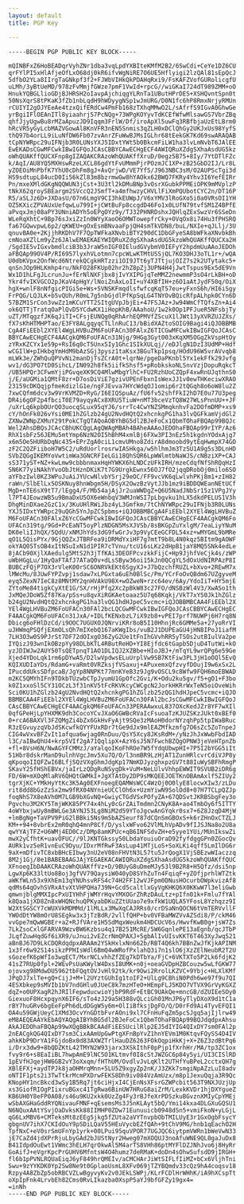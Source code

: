 ```yaml
---
layout: default
title: PGP Key

---
```


    -----BEGIN PGP PUBLIC KEY BLOCK-----

    mQINBFxZ6HoBEADqrVyhZNr1dba3vqLpdYXBIteKMfM2B2/6SwCdi+CeYe1DZ6CU
    qrFYlPI5xHlAfjeOfLxO68dj0kR6ifvWgNiRE7O6UE5Hflyigi2lzQAl81sEpQcJ
    5dfbO2YLa8IIrgTaGNkpf3f2+FJWbVIHkQkPDAHqRxi9/FsKAFZVofGURolicgfU
    uLMh/3yBtUeMD/978zFvMmjfGWze7pmF1VwId+rpcG//wiGKaI724dT989ZMM+oO
    HnukYQBGLlioGDjBJHRSH2oIavpAjchiqgYLRnTa1UButHPrDES+XSHQvntSpn0t
    50NsXqrS8tPKaK3fZb1nbLqdH9hWDyygNSp1wJmURG/D0N1fc6hP8RmxNrjyRMUn
    rCUIYI2gOJYEeAe4tzxQifERdCw4PmFb168zTXhqMMwO2L/sAfrfS9IGvA0GhwGe
    yrBgiIFlOEAnITl8yiaahrj57PcNQg+73WPgKOYyvTdKCEfWfwMlsawGS7VbrZBq
    qhfJjyUgwBu8rMZaApuzJD9Iqqm3FrlW/Df/iroApXl5uwFq3RBfbjaUzEtLBrm0
    hRcVR5yGyLcbMAZVGowAl8KnVFR3nEN5Snmis3qZLH0xDClQhGy2UKJxUs98YyfS
    thQ97b4orLL9iLuNfDW6Fb07zvAnrZFuWwBJMsIGLhr68tEekGK7Kd69swARAQAB
    tCpNYWRpc29uIFNjb3R0LUNsYXJ5IDxtYWt5b0BkcmFiLW1ha3lvLmNvbT6JAlEE
    EwEKADsCGwMFCwkIBwIGFQoJCAsCBBYCAwECHgECF4AWIQRuXZdgSXhaAsdUG5kz
    oWhQUAKffQUCXFnp8gIZAQAKCRAzoWhQUAKffXruD/0egz5B75+8Iy/7YtDTlFZc
    k/AqI/AU8YQ5MXHswRzeLXCL86gdYtFvUMmmPjrPOzmJC1XP+zB25GbD2IJ/Lr8L
    yZOEOiMnPbfK7YhU0cDhFm8gJ+AvQrjwD/VE7YfS/J963NBC3sM/O2AUPScTgi3d
    HS9sdtupL84ucD0Ii56kZl83m8bzrmwGw8hYAOkx62BWQ7FKRy4Yhv3I6YefEIRr
    Pn/mxeXMldGKgNQQWUN3jCst+3U3tl2kDMuBNp3vOsrXGubkPPMEiOPK9mMVplzP
    tNkX62qroySBEargm2SVccQ2JSmfT+a4mfhwzyCHVLlFiXmPQUbotCYC2n/DT16P
    R5/aSLJz6D+JXDasU/07n6LmgV9CI3hkEUWpJ/V6xYMV3lRoGXo5i0a0VRsOI1YH
    OZ5KXicZPVAUxUefqwLu799I+jCWtBuFp8ccgdD46Fo1x0LUfN79tvfSM1Z4BPfE
    aPvqxJmj08aPY3UNniADYh5oEPgOYz9y/TJ32PHNRDshxJQHlqZExSwzVr6SSeDn
    WLeRqXhtC+9Bp76sJxiZzIn0WYyXaoO6OMWTowepfrCky+OVqOx8i74Hu3fPHSRQ
    fa67GQwvpwL6p2/qKWEU+gOxEsmBNvaaFpjQH4smTkVDN8/buL/NXIe+qJLlj/3U
    qnuvBA0e+2KjjhRKDhV7F7QpTWFkaXNvbiBTY290dC1DbGFyeSA8bWFkaXNvbkBh
    cmNoaXZlLm9yZz6JAlwEMAEKAEYWIQRuXZdgSXhaAsdUG5kzoWhQUAKffQUCXa2H
    /SgdIE5vIGxvbmdlciB3b3JraW5nIGF0IEludGVybmV0IEFyY2hpdmUuAAoJEDOh
    aFBQAp99OV4P/RI6957lyxhVLotmn7cpcWLwKTMtUSSjQL7KO3DHJ3oTL1r+/wQA
    U0dbKVpx2OnfWcd6NtrekQCgkHRTzzi1OI9JTt6yTJTtjujOIZ7s2k2UTytakc5+
    qnSnJOp9HLKmhp4ru/NkFO28FKUp02hr2hZ8pZj3UPN4H4jJwtTspus9Ex5dE9Vn
    Wx1D1hLFgJLcrunJu+fErNlNXFjbx8jIvYXIPGjqTeMMZ2newmmP3sO4rLkBH+oD
    Ykr4fvIKVGCO2pJKaV4pHgY/lNoiZnAxLoII+uY4XBfIH+z6O1aAtJydF50q/OiX
    hgX+wnlF8nNfgicPIGi5e+Ws+5VNSKFmqdlsfwfcqKqT57eu+yFxnS6h/HI6iSgy
    FrPQG/LQJLK+b5vQUh/R0mL7g5nbGjdlPfKpSqLG4TNYOvBQicRfpALhpk0CYn6D
    57BZM1SrCon3vwZz1mKCuYTT2SItgUVpJbjEi+47FSJAz+Jw94WmCfTQfsZn+Ai4
    ok6QTTjTratqOaPlQvD5YCdwKX1iHopKhB/AAahoU/1w2k0Op1PFJueR5NFsbjTy
    uZT/MTqgzfJK6qJiTI+CFsjEUNQg0qRhArhEQPMVfZScuX1lJWt13yXVRZUJZXs/
    fX7sKhHTMHPTao/E3FY8ALgqyqCTLlnRuC13/bBidXAZtoSOIG9Bagi4iQJOBBMB
    CgA4FiEEbl2XYEl4WgLHVBuZM6FoUFACn30FAlxZ6TICGwMFCwkIBwIGFQoJCAsC
    BBYCAwECHgECF4AACgkQM6FoUFACn31Njg/9HGg3Gyt003xKqXM5OGgZkVspHtOy
    zYRxKZCYx1e59p+RsI6q0cT5Unx5Iy1Ghc1SIkXULqj//eDJlgN1DzI3UdMP+Hdf
    wCGIlW+pIHkbgYmHdM9bAzSGj3pysz1taKsx3BGuTkp1psq/HOdU96W5vrAVvqb8
    mLWk3e/ZWhQuQPVvNi2manDjTsZCrA0t+lqrNe/pgeDaPKnbl5Yx1ekFfk29Jvfg
    wv1/dG3PO7tD0SihcL/IN092h8fk5iifkShsf5+pRobkskoNLSnvVzjDopuRqkcT
    /UB5HPQr3CFwmYjiPGvqeXK9CQ4MlwMbgYlhC+FU2RzhUoCZQpF4xwRnUJqthnS0
    j/E/aUGMia1QMtF8zr+D7osDiViE7gzivUPEnFbxnIsWexJJ1v0ewTHKeciwXRAO
    23159cDKQqjpfmeKdizlG1e/ngFJEvva7HYcWdqOJ1omip6r2tQGqh8o6oW8lu2Z
    7xwCQfm6dcv3w9VrKVMZD+RyG/I6EIQSpuAz/fU6fv52shfFkI2hD7E0u77U3peg
    DR4i6gOF2p4fbciT0E79ayqyACx8XRU5TiuW+nMT3bceVzTQ8W27WLsPnnUU++JF
    /uXrLq6kpbOUrQO3uocqSLux95qYJ6/srrTc4CwYNZSMmqknhvFa2DOfmDMP+xs9
    cY/hOnFk026vYsi0ME1hZGlzb24gU2NvdHQtQ2xhcnkgPG1ha3lvQGFkamVjdGl2
    ZXNwZWNpZXMuY29tPokCTgQTAQoAOBYhBG5dl2BJeFoCx1QbmTOhaFBQAp99BQJc
    Wel2AhsDBQsJCAcCBhUKCQgLAgQWAgMBAh4BAheAAAoJEDOhaFBQAp99rIYP/Az6
    RhX1sbFz56JEMu5mtYmp6NzN2OI5hBhM4xmlBj6FXw3PI3nEz5h1kgdnYOdxAjg7
    x6m5Oe5HURbDqNc435+EPrZgA0ciL1cmvUMno8ZdirA8dmoobd9ytEqHwmpX74GO
    zF2C2QZFiiboH7W5C2/uRdUorlrosrwIASHkga/w5hlhmJm3TzSU1A9g5s3DLnHD
    SVbZQGgIKEMYoVwtimWa3GNCRFIeLGi18QhSQR6LpWWlmtbNaWJS/cNBziXP+CAJ
    sS371yST+NZ+kwLmw9cbbbnmaxHqHYWKX6hLNDCzUFkIRH/mzeCdqfNfShRQqHzI
    SN6K77yiNAkhYvoObJtHznDKiK7t7G9UrgkEwnx56OJ7fO2jqqDRobOj0milo6SO
    aYFbzIwl0KZ3WPuJuAiJYUcwNlvbYSrj29eOC/FF9vcVK6qLwlvhPKj8m1+zIH82
    raWn/SlbElLx5OSKNuy8hnWbgm5H/DSyX2OwzBzVytJJb1mz9iBDDQWEanNEtUCf
    MgD+nTE6sX9tT7/lEgg4/F/Mb54ajAjJr2uaWWDgZ+Q6U5NadJNbSr15z1VPgJYy
    l7PT4JEowzWB5u9BmaDxU5OX6eWnbqV3WMJnWSI7pLbgvku1hLX5dkdPELUS1V3h
    DhgMinDXae2GzC1x/3KuUHlRWiJbz4yL3Gmfkm/7tChNYWRpc29uIFNjb3R0LUNs
    YXJ5IDxtYWRpc29uQGh5YnJpZC5pbms+iQJOBBMBCgA4FiEEbl2XYEl4WgLHVBuZ
    M6FoUFACn30FAlxZ6YcCGwMFCwkIBwIGFQoJCAsCBBYCAwECHgECF4AACgkQM6Fo
    UFACn319tg/9Gd+PcEaNT5oyPlzNDGN5MsXJVSb/8sBKGpZuYxlgM/7eaLiyYNuM
    DK0eliIJhQX/5QdU/xNMJhYds3dG9fwGrJv3p9VyCEeGCFDL54xz+wMYGmL9bMRe
    qO1L5QisPYx/9GjQQZxJTBRFea9iDRMdYxiHF7g7mtT9b8L4N0kqz5BItm9gAOWF
    okYAQ05TsOB4xItNSuIxN1d1PIR7cTVnu/tcU16sLKz2dHpB1jaY8MQ5SNk4edLe
    8jACb90XjlXAedulg5MtS2h3jTfKAi3DEOFPcvzkkFijC+Hp9JjhfVeCjk4s/zWP
    uWbHGgLu/1HyQaFTAfJ7ATaQ0v+dLsSByw36oi15kJn0QCgYL5dOxUdNIRPAzP8I
    BUBCzFQjP7OX3rVleK00rSC6ONRVkEKt6SgyXJ+J7bQzchfRUZL+bXvo+2REwM7x
    lMWcMu/8JUwFYPZvpj1sdaw7xLPGxta6uEh0BlSc/Pm/YCrFoOvQBdm67UZgyveM
    eyq5ZexN7IeC8z8MNtMY2qnHVAkU98X+wOZweN+rzc64ev/6Ay/YdoIiT+HY5mjE
    ZYtoMe84tigkCyXtE1G/SX/rHjPfq2Xc2pBkW83c27FO/dNSBzWl4V3/XwASo1th
    JxMQeJDoW5Zf87Ka/pSs+u8qvXiRGKAetoaaz5U7q68Kqkj/VkT7xYS0Jk1hZGlz
    b24gU2NvdHQtQ2xhcnkgPG1ha3lvQG1hdHJpeC5vcmc+iQJOBBMBCAA4FiEEbl2X
    YEl4WgLHVBuZM6FoUFACn30FAl2bcLQCGwMFCwkIBwIGFQoJCAsCBBYCAwECHgEC
    F4AACgkQM6FoUFACn31JxA/+IDLfKENxbzL7iX9zb8+vPEI7prf7NUWPj6H7rq8N
    Dbicg6oFHlDzCd/i9OOC7UGUXOJQNrviKRr8oB5I10HhnjRc6GMMe5a+27yoRrVI
    uJHWmqPSQfjEXmOLsQh7mIXebQ167aKWgIbs/vuB2J1DUPEaGU4jHN8IPoJ1iafM
    7LH3O3w0S9PJrSt7DF72dOIxgO36ZyG2Ue1tFnIhGVvhRR5yTSOs2utBIulVa2pe
    IYQizJ93wnIkOBzpYy98DLbKTL4RButReHD+YI8Ejfdc6tGapb5DjuD4TutWi+kO
    yzJDIWJw2AUY50TsQETpnqT1AO1DLIQJ2XZBbe+HIoJBJ+/mTqYL9wrQPg6e59Ge
    Xjed4YDoLqk1rm6pDYwA5/D2lwVpdwsELuUrplVw9SB7KtFiw3PL3jH1oOQl5EvQ
    KQIXUDIaYDs/RdamG+vaRmt0VRZksjfVSaxuj+APuxemxQfzvyfDOujI9w6xSx2L
    IPucddUksSDfpcaB/JgYp8NNPKt77mnKYeB3z9Jg9vOSCL9c8Wfw9FQH6moEBWAD
    m2KC5QMYhIFn9TDkbTUzwbCTpJyumU1GpOfc2Gvi/K+Odu2ku5gv/f5+gO1+F3bo
    k0Z1xxoSl5CY31OCzL3f31nKV5tFcRKVKcyCWCgcN2JorkHKRrWxTeN5oiOveWih
    Sci0KU1hZGlzb24gU2NvdHQtQ2xhcnkgPG1hZGlzb25zQG1hdHJpeC5vcmc+iQJO
    BBMBCAA4FiEEbl2XYEl4WgLHVBuZM6FoUFACn30FAl2bcJsCGwMFCwkIBwIGFQoJ
    CAsCBBYCAwECHgECF4AACgkQM6FoUFACn33PERAAwxuL837OXcKedJZr8YF7wXIl
    0qfGPeHjLpYHXMK9dh3CocoYCvJXaO6GWBcRVaIcFsuoaTzKJUZSKzJUkt0xBEf0
    0+rcA6BAXVl3FZQMgZi4bZx6GkHvFyAjt9SQe3zMAoH0dorNYzqhPp5tpIWaBRuc
    R3zEGvuyzqVbJdSKcwfkQYYFUxRDr7tGe9dJx9mlEAZMfkzmfg7O6sZc5ZoTnpeJ
    CIG4wVxvBFZvIt1afqua6wjag0RnDuu/QsY5Xcy8JKsRdM+/yNzJhJxWwbFbdIAD
    l3C/aIBwQhU4+krp5VIf2gA71QqlipX+AzY6sJ5N7FwchBZQgOPNW3jeVeHTpnZb
    +fl+8VsH6N/NwAGYFCMMzJ/aYalqoIKoFhROe7W5fYdqUbwpHI+7P5I2bYGG5iIt
    51Hbr8dskrManD9ulnhVgcJmv5Xu7Q/O/l3nmBR9LzHjAT1ZunHRlcvrCdiVJP8y
    qKpoqoIIQFZwI6BLfjSQzVXgGhmJdgKp17NmKDJyzghxpzGV7t88IuWySBFhRmgP
    SKavY25fHShEBVx/jaIrLzQDgRuNSygDk+VuM+NeLUlvVhhpEWWIT9SVUB2iDR6g
    FD/6W+mXOqMlaRV6QHQtGWMkI+JgXTAtDy2DP9sMKQEEJOETKnOBAmAxlf5ZIUy2
    tgrXjKC+YMkHyYtKc3K5Ag0EXFnoegEQAMWsWCC4WzOj0O0lyE8locwXIw3/zLDu
    rit8dd8bGzZzSx2mw9fRX04NYnieUCClOh6x+UzmYiwN9SolOd8+07H7TCLpQZJp
    foqNhS7X8eAVh0M7LGB9bXGvNQ+GwiyCTGdVSxPOfyZA+67QDSvtJKRBSbgFey3o
    Pgvchu3M2KY5TmjWKK85PY74x4hLy0cGrZAiTmdmn2CNyK8A+ao4TmbOy6f5ITTY
    4oWYbxjwUy8mBWLGe3AYNJ53Lg8NiM2d59YToJgcwAnGYqkr0sx7+6Z8JzqD4MjW
    +lmBgNg+TaVPV9PiG2lBBki5Ns9m5bAZSeurf87dCQnSmGBOxS+k6rZHnOxCTZLJ
    KM++94+8vbrEx2mR0qhQ4mnP8Cf/D/yslxWFvo62VlMLhVpADv9fIJSJNa8o2U8a
    qwYYAjTFZ+U6WMj4ED0Cz/DMp8amKPUc+qB6INFSdvZH+e5yye1YUi/MUnIkswZi
    mwX2yCfhtK+uavOFUC//9lJKNTGkssy50LbdaYouiuOraD92fyfdggGPn0ZGocQv
    AURk1vz5eR1vnEuC9Dyu/IDxrMfRwF3AsLup41MTjLoS+SoXLKi4qff5LmIlDG6r
    9aX+mDfivTC8xbBHcEIbwy3nU2eV08nFHVtN3L57tu5JrQogX1VjSBEzwWIaczzq
    8M2j1Gj/8e1BABEBAAGJAjYEGAEKACAWIQRuXZdgSXhaAsdUG5kzoWhQUAKffQUC
    XFnoegIbDAAKCRAzoWhQUAKffVz+D/9BUyG8uDmeMJy53l9B2R8+H5Qfz/dsi5np
    LgwXp6K33ltUo8Boj3gfVV79QaysiW040yD8SYhZuTn4FqiqF+yZOfjprhlWTZtk
    aWKfWLn53x9XhEm13qYNUhsvRFS4c74H2FF12wVJFpm0DNusHOcurbOWpkvizAf8
    qdMs64qOvhSVRxAtvXtVHPQHa739N+Gcd5caltlxGyVgKHKQ6X0KKwW7l3eliGwb
    qmwnjblgMMXIpcPxUIYHhFjWMYrHqvYMXOGrZhRzDAuLtz+pIfn01k+Fmlu7fYAl
    k8Qaa1jXD8Zn8xWHQNchuQPKyabDKuZZtUUao7e9xfkW1UQLA5YFosL8Yzhqzz9I
    W2XtSGSCY7cWUXVkMDMMd/1lMLLx3MwXqCAJRRs0/crDSaNnQOCN6tVmTERVvllF
    YWOdDtYW8mOrU8SEgkw3x3jTzBdR/2vllfQHP+bv0VFBaMWZVvAZSdi8/P/ckM46
    vvGpe7mQwWGBEr+a2+RJfVAre1H5SdMqxWeukm4HDCUcV6s/HwvfKwB0g+jsW7Zs
    7LkZsoCxlGFARVA9WzvBW6Kzbsu4q17B251McRE/5W6GqnlePE13aEgnb/qcJTbP
    JLqfZuwHqdGf6iXR9/uJnui2vEZcrNmQPAXJ+5gbAlIvUIsvKKT6T463XyJwq521
    aBnBJ67D9LkCDQRdqdpxARAAm2YSkHxlxNn662b/RBT4Q6kh7BBnZwJfKjkAPINM
    1x3fr6w92S14sikzPPHIsWdl6BmQ4wWRofPxlahQ3i7n1slO6jXzZElNeubR2T2U
    sGozefK6pWfIo3wgECT/MxrNCLvhhZfZEg7kDTbYa/FjC+6VKTXTo5P2Lk6fdjK2
    41sZ7RUp0fpl+2WEvPsUaKWylW4DxsI8UMK+n0j+oeaGVDpHZBCouzw5wLfGKW77
    ojovxg98MdwDU5962tbFQqtOVJvHl92tk/kr9Owi2RrolLKZVC+9Ybjc+HLXlKMf
    JPqDJ7xlTe+gQ+CijJ+M+l2UYztGUhIg1toIF2+UlLg9CBhiN0Pdh6we97f9u7QI
    4ESXbkep9sMVIb1bV7ndGHlu0JUeC8k7mzHTeO+HEmpFLJ5KDO7VTVX9GrVyKGXZ
    dqZ+o0UPXagR2hJRIlFepwducwioYjbP9RdF+EtBC9UAkQe+mncGB/dZUIEeSOy0
    GiexuoF8HcxpqynX6IF6/sTo4zJ29a5H388vQLciGh01MnJP6yTlyDXoX9d1tC1a
    rBY7huGRv6bgEeFpPh6dLdDGgW5y6m+OlIiBfksjDgFO/Q/D0rFd9Ai4TyvEFQI1
    OA4u59GWjUeyC1XMd3OcvYnGDtbFvrAOni9xl7CFnHuFqZm5pcSJgq5ajIjlrw49
    eM8AEQEAAYkEbAQYAQgAIBYhBG5dl2BJeFoCx1QbmTOhaFBQAp99BQJdqdpxAhsu
    AkAJEDOhaFBQAp99wXQgBBkBCAAdFiEESUcilRlp2EJ5dIYIG4QIxDY7sm0FAl2p
    2nEACgkQG4QIxDY7sm3CixAAmUpGwPtgXFnBpYvZ1hnYEVm1M0KtqvFQySS4D4IV
    ahkKbP9DrYA1FGjdoBx0d83AXWZTrlHauDZ6263FOkOqpiHkKj+X+Z6Z3zdBtPq6
    i/Drx3dw9+8bQDZKtL42TMYN2W93jarx3XSkIthF0pPjp1fXrhHr/MA/tp3ZC1ox
    fvy9r6+s8EaIiBL7hwpAmE9lNC5O1KLtmvf0I8cStJWZGC6p84y5yi/UI3CISlRD
    1pEVfHJqejHW6GB2vY3oXxqm/fHThUM/OvdlvJvLqKlt2UTHfYuBPeL2cctxQH7g
    XBlEFXj+aydTPJk8jaOHMrqMnn+5LU5Z9xgyZp2nK/J3ZKk7smgiNpAZzLuI8adv
    oNTIF1pts2i3TwTtkrMcmPXDrwFEKS8Dh9iv084VzAmUzx/m8p1JexuQqja3R9Qc
    KNopHY1ncBkcd3wSy1B5Rq7jt6ciHjxI4CjEnNsXFsrGZWPcbit563T9NXJUzjUp
    xs3GiofRIOgPIixruBGxc41TgRwa6BinUW7HRuG8aiZrM/LexkKVDr1hjDXYgueZ
    KB6UH0Y8eFP0A08/s46u9KU2xkk0UzZg4Fy3rBJfeXrPDSzkuBGvznXMIyCpYMEj
    wSbAXGHaGddRYQNivauFMNF+qEsemsMs3J5nKLAyt5bQ/Ymi14kxa4DLGXuGQSU1
    N6NQuxAAtYSvjOaDvksKk88IIMHP0ZDw71Eunuuicb0948dSn5+vmiFkoN+yLGjL
    qG6LxMBV6+CMTeksMt8zEEg5jkg5fZUta2aVYTnvpbObTMILUyE3r1GxOgbFsycY
    gbgnUV7ihX7CKIdOuY9pSDiLQaV55HEuVycbEZfQAh+9tChV9MG/hnb1qEachO2H
    TpfNxC+eV0srSmUFnYp1yrk+00LPui95quVPOR77UGJQC6iytpmVWRn1bWeVwN33
    jE7CaZd4jdXPrRjuLbyGAd2bJUStNyr2Hweg07mXOQUJ3noAfuWNE9QL0gaJuDx8
    B41IdpdOuEwt1VWmc3hELH7qrOkwAl5M4arTS8VHh86ptMYFlDZJNhJvo6j8HyRr
    GoAifJ+eVgrKpcPrGUHV6MfntsW4O4humz7deRMaK+doDn4sOhwSufsdD9jIRGH+
    fl6b1pPVNLRQUaEiqJ6yF849hrQMEIv/aCMCHArJiWtSIFLfIiMZ+bCx6VljhTni
    Swu+9zYYKDK0Yp2Sw8Ne9t0GplaoUsmL8XFv069jTZYBQmdv33cQz9hA4coqsv18
    Rzpy4A8ZbZp5obRBCVZLwBgyvyKv2v0JEkLSWPj/KLrFCDlHrWHhK/iA9hXCspTt
    oXpIpFnk4LrvbEh82Cms0RvLIkazba0XspP5aYJ9bfGFZy19gx4=
    =inNh
    -----END PGP PUBLIC KEY BLOCK-----
